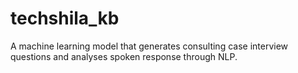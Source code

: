 # techshila_kb
A machine learning model that generates consulting case interview questions and analyses spoken response through NLP.  
